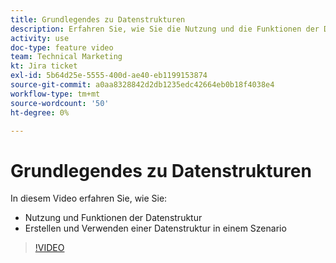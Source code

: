```yaml
---
title: Grundlegendes zu Datenstrukturen
description: Erfahren Sie, wie Sie die Nutzung und die Funktionen der Datenstruktur verstehen und eine Datenstruktur in einem Szenario erstellen und verwenden können - alles in [!DNL Adobe Workfront Fusion].
activity: use
doc-type: feature video
team: Technical Marketing
kt: Jira ticket
exl-id: 5b64d25e-5555-400d-ae40-eb1199153874
source-git-commit: a0aa8328842d2db1235edc42664eb0b18f4038e4
workflow-type: tm+mt
source-wordcount: '50'
ht-degree: 0%

---
```


# Grundlegendes zu Datenstrukturen

In diesem Video erfahren Sie, wie Sie:

* Nutzung und Funktionen der Datenstruktur
* Erstellen und Verwenden einer Datenstruktur in einem Szenario

>[!VIDEO](https://video.tv.adobe.com/v/335293/?quality=12)
